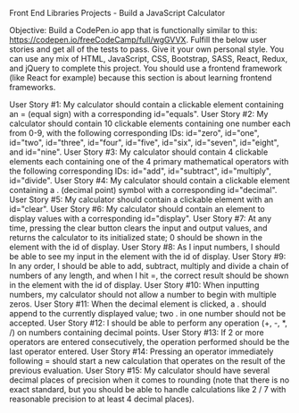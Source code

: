 Front End Libraries Projects - Build a JavaScript Calculator

Objective: Build a CodePen.io app that is functionally similar to this: https://codepen.io/freeCodeCamp/full/wgGVVX.
Fulfill the below user stories and get all of the tests to pass. Give it your own personal style.
You can use any mix of HTML, JavaScript, CSS, Bootstrap, SASS, React, Redux, and jQuery to complete this project. You should use a frontend framework (like React for example) because this section is about learning frontend frameworks.

User Story #1: My calculator should contain a clickable element containing an = (equal sign) with a corresponding id="equals".
User Story #2: My calculator should contain 10 clickable elements containing one number each from 0-9, with the following corresponding IDs: id="zero", id="one", id="two", id="three", id="four", id="five", id="six", id="seven", id="eight", and id="nine".
User Story #3: My calculator should contain 4 clickable elements each containing one of the 4 primary mathematical operators with the following corresponding IDs: id="add", id="subtract", id="multiply", id="divide".
User Story #4: My calculator should contain a clickable element containing a . (decimal point) symbol with a corresponding id="decimal".
User Story #5: My calculator should contain a clickable element with an id="clear".
User Story #6: My calculator should contain an element to display values with a corresponding id="display".
User Story #7: At any time, pressing the clear button clears the input and output values, and returns the calculator to its initialized state; 0 should be shown in the element with the id of display.
User Story #8: As I input numbers, I should be able to see my input in the element with the id of display.
User Story #9: In any order, I should be able to add, subtract, multiply and divide a chain of numbers of any length, and when I hit =, the correct result should be shown in the element with the id of display.
User Story #10: When inputting numbers, my calculator should not allow a number to begin with multiple zeros.
User Story #11: When the decimal element is clicked, a . should append to the currently displayed value; two . in one number should not be accepted.
User Story #12: I should be able to perform any operation (+, -, *, /) on numbers containing decimal points.
User Story #13: If 2 or more operators are entered consecutively, the operation performed should be the last operator entered.
User Story #14: Pressing an operator immediately following = should start a new calculation that operates on the result of the previous evaluation.
User Story #15: My calculator should have several decimal places of precision when it comes to rounding (note that there is no exact standard, but you should be able to handle calculations like 2 / 7 with reasonable precision to at least 4 decimal places).
